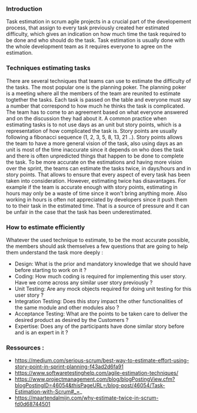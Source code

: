 ### Introduction

Task estimation in scrum agile projects in a crucial part of the developement process, that assign to every task previously created her estimated difficulty, which gives an indication on how much time the task required to be done and who should do the task. Task estimation is usually done with the whole development team as it requires everyone to agree on the estimation.

### Techniques estimating tasks

There are several techniques that teams can use to estimate the difficulty of the tasks. The most popular one is the planning poker. The planning poker is a meeting where all the
members of the team are reunited to estimate togtether the tasks. Each task is passed on the table and everyone must say a number that correspond to how much he thinks the task
is complicated. The team has to come to an agreement based on what everyone answered and on the discussion they had about it.
A common practice when estimating tasks is to not use days as an unit but story points, which is a representation of how complicated the task is. Story points are usually following a fibonacci sequence (1, 2, 3, 5, 8, 13, 21 ..). Story points allows the team to have a more general vision of the task, also using days as an unit is most of the time
inaccurate since it depends on who does the task and there is often unpredicted things that happen to be done to complete the task.
To be more accurate on the estimations and having more vision over the sprint, the teams can estimate the tasks twice, in days/hours and in story points. That allows to ensure that every aspect of every task has been taken into consideration. However, estimating twice has disavantages. For example if the team is accurate enough with story points, estimating in hours may only be a waste of time since it won't bring anything more. Also working in hours is often not appreciated by developers since it push them to to their task in the estimated time. That is a source of pressure and it can be unfair in the case that the task has been underestimated. 

### How to estimate efficiently

Whatever the used technique to estimate, to be the most accurate possible, the members should ask themselves a few questions that are going to help them understand the task more 
deeply :
* Design: What is the prior and mandatory knowledge that we should have before starting to work on it ?
* Coding: How much coding is required for implementing this user story. Have we come across any similar user story previously ?
* Unit Testing: Are any mock objects required for doing unit testing for this user story ?
* Integration Testing: Does this story impact the other functionalities of the same module and other modules also ?
* Acceptance Testing: What are the points to be taken care to deliver the desired product as desired by the Customers ?
* Expertise: Does any of the participants have done similar story before and is an expert in it ?




### Ressources :
* https://medium.com/serious-scrum/best-way-to-estimate-effort-using-story-point-in-sprint-planning-f43ad2d6fa91
* https://www.softwaretestinghelp.com/agile-estimation-techniques/
* https://www.projectmanagement.com/blog/blogPostingView.cfm?blogPostingID=46054&thisPageURL=/blog-post/46054/Task-Estimation-with-Scrum#_=_
* https://maartendalmijn.com/why-estimate-twice-in-scrum-fd0d68744501
